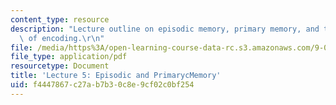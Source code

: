 ```yaml
---
content_type: resource
description: "Lecture outline on episodic memory, primary memory, and the principles\
  \ of encoding.\r\n"
file: /media/https%3A/open-learning-course-data-rc.s3.amazonaws.com/9-081-human-memory-and-learning-fall-2002/f4447867c27ab7b30c8e9cf02c0bf254_lecnote5.pdf
file_type: application/pdf
resourcetype: Document
title: 'Lecture 5: Episodic and PrimarycMemory'
uid: f4447867-c27a-b7b3-0c8e-9cf02c0bf254
---
```

